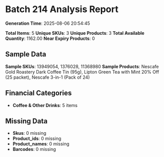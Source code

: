 # Batch 214 Analysis Report

**Generation Time**: 2025-08-06 20:54:45

**Total Items**: 5
**Unique SKUs**: 3
**Unique Products**: 3
**Total Available Quantity**: 1162.00
**Near Expiry Products**: 0

## Sample Data
**Sample SKUs**: 13949054, 1376028, 11368980
**Sample Products**: Nescafe Gold Roastery Dark Coffee Tin (95g), Lipton Green Tea with Mint 20% Off (25 packet), Nescafe 3-in-1 (Pack of 24)

## Financial Categories
- **Coffee & Other Drinks**: 5 items

## Missing Data
- **Skus**: 0 missing
- **Product_ids**: 0 missing
- **Product_names**: 0 missing
- **Barcodes**: 0 missing
